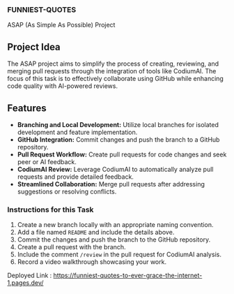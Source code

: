### FUNNIEST-QUOTES


ASAP (As Simple As Possible) Project

## Project Idea
The ASAP project aims to simplify the process of creating, reviewing, and merging pull requests through the integration of tools like CodiumAI. The focus of this task is to effectively collaborate using GitHub while enhancing code quality with AI-powered reviews.

## Features
- **Branching and Local Development:** Utilize local branches for isolated development and feature implementation.
- **GitHub Integration:** Commit changes and push the branch to a GitHub repository.
- **Pull Request Workflow:** Create pull requests for code changes and seek peer or AI feedback.
- **CodiumAI Review:** Leverage CodiumAI to automatically analyze pull requests and provide detailed feedback.
- **Streamlined Collaboration:** Merge pull requests after addressing suggestions or resolving conflicts.

### Instructions for this Task
1. Create a new branch locally with an appropriate naming convention.
2. Add a file named `README` and include the details above.
3. Commit the changes and push the branch to the GitHub repository.
4. Create a pull request with the branch.
5. Include the comment `/review` in the pull request for CodiumAI analysis.
6. Record a video walkthrough showcasing your work.

Deployed Link : https://funniest-quotes-to-ever-grace-the-internet-1.pages.dev/